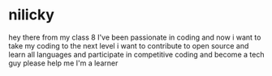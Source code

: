 # nilicky
hey there from my class 8 I've been passionate in coding and now i want to take my coding to the next level i want to contribute to open source and learn all languages and participate in competitive coding and become a tech guy please help me I'm a learner
